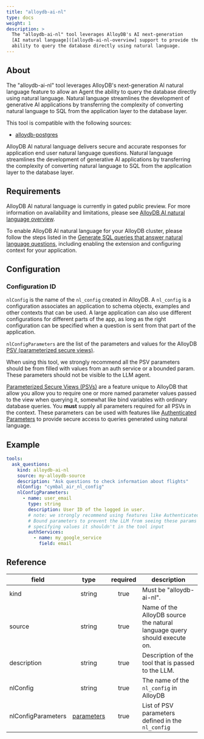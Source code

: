 ```yaml
---
title: "alloydb-ai-nl"
type: docs
weight: 1
description: > 
  The "alloydb-ai-nl" tool leverages AlloyDB's AI next-generation 
  [AI natural language]([alloydb-ai-nl-overview] support to provide the 
  ability to query the database directly using natural language. 
---
```


## About

The "alloydb-ai-nl" tool leverages AlloyDB's next-generation AI natural 
language feature to allow an Agent the ability to query the database directly 
using natural language. Natural language streamlines the development of 
generative AI applications by transferring the complexity of converting 
natural language to SQL from the application layer to the database layer. 

This tool is compatible with the following sources:
- [alloydb-postgres](../sources/alloydb-pg.md)

AlloyDB AI natural language delivers secure and accurate responses for 
application end user natural language questions. Natural language streamlines 
the development of generative AI applications by transferring the complexity 
of converting natural language to SQL from the application layer to the 
database layer.

## Requirements
AlloyDB AI natural language is currently in gated public preview. For more 
information on availability and limitations, please see 
[AlloyDB AI natural language overview](!https://cloud.google.com/alloydb/docs/natural-language-questions-overview).

To enable AlloyDB AI natural language for your AlloyDB cluster, please follow 
the steps listed in the [Generate SQL queries that answer natural language questions](!https://cloud.google.com/alloydb/docs/alloydb/docs/ai/generate-queries-natural-language), including 
enabling the extension and configuring context for your application.


## Configuration

### Configuration ID
`nlConfig` is the name of the `nl_config` created in AlloyDB. A `nl_config` 
is a configuration associates an application to schema objects, examples and 
other contexts that can be used. A large application can also use different 
configurations for different parts of the app, as long as the right 
configuration can be specified when a question is sent from that part of 
the application.


`nlConfigParameters` are the list of the parameters and values for the AlloyDB 
[PSV (parameterized secure views)](!https://cloud.google.com/alloydb/docs/ai/use-psvs#sanitize_queries_with_parameterized_secure_views).

When using this tool, we strongly recommend all the PSV parameters should be 
from filled with values from an auth service or a bounded param. These 
parameters should not be visible to the LLM agent.

[Parameterized Secure Views (PSVs)](!https://cloud.google.com/alloydb/docs/ai/use-psvs#parameterized_secure_views) 
are a feature unique to AlloyDB that allow you allow you to require one or 
more named parameter values passed to the view when querying it, somewhat 
like bind variables with ordinary database queries. You **must** supply 
all parameters required for all PSVs in the context. These parameters can be 
used with features like [Authenticated Parameters](../tools/#array-parameters) 
to provide secure access to queries generated using natural language.


## Example

```yaml
tools:
  ask_questions:
    kind: alloydb-ai-nl
    source: my-alloydb-source
    description: "Ask questions to check information about flights"
    nlConfig: "cymbal_air_nl_config"
    nlConfigParameters:
      - name: user_email
        type: string
        description: User ID of the logged in user.
        # note: we strongly recommend using features like Authenticated or 
        # Bound parameters to prevent the LLM from seeing these params and 
        # specifying values it shouldn't in the tool input
        authServices:
          - name: my_google_service
            field: email
```

## Reference

| **field**   |                  **type**                  | **required** | **description**                                                                                  |
|-------------|:------------------------------------------:|:------------:|--------------------------------------------------------------------------------------------------|
| kind        |                   string                   |     true     | Must be "alloydb-ai-nl".                                                                          |
| source      |                   string                   |     true     | Name of the AlloyDB source the natural language query should execute on.                         |
| description |                   string                   |     true     | Description of the tool that is passed to the LLM.                                               |
| nlConfig    |                   string                   |     true     | The name of the  `nl_config` in AlloyDB        |
| nlConfigParameters  | [parameters](_index#specifying-parameters) |    true     | List of PSV parameters defined in the `nl_config`  |

